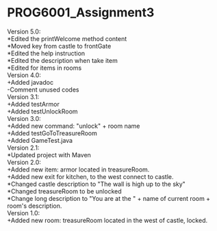 # PROG6001_Assignment3
Version 5.0: <br />
  *Edited the printWelcome method content <br />
  *Moved key from castle to frontGate <br />
  *Edited the help instruction <br />
  *Edited the description when take item <br />
  *Edited for items in rooms <br />
Version 4.0: <br />
  +Added javadoc<br />
  -Comment unused codes<br />
Version 3.1:<br />
  +Added testArmor<br />
  +Added testUnlockRoom<br />
Version 3.0:<br />
  +Added new command: "unlock" + room name<br />
  +Added testGoToTreasureRoom<br />
  +Added GameTest.java<br />
Version 2.1:<br />
  *Updated project with Maven<br />
Version 2.0:<br />
  +Added new item: armor located in treasureRoom.<br />
  +Added new exit for kitchen, to the west connect to castle.<br />
  *Changed castle description to "The wall is high up to the sky"<br />
  *Changed treasureRoom to be unlocked<br />
  *Change long description to "You are at the " + name of current room + room's description.<br />
Version 1.0: <br />
  +Added new room: treasureRoom located in the west of castle, locked.<br />

